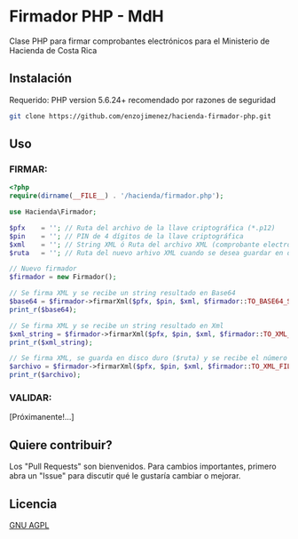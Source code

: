 # Firmador PHP - MdH

Clase PHP para firmar comprobantes electrónicos para el Ministerio de Hacienda de Costa Rica

## Instalación

Requerido: PHP version 5.6.24+ recomendado por razones de seguridad

```bash
git clone https://github.com/enzojimenez/hacienda-firmador-php.git
```

## Uso

### FIRMAR:

```php
<?php
require(dirname(__FILE__) . '/hacienda/firmador.php');

use Hacienda\Firmador;

$pfx    = ''; // Ruta del archivo de la llave criptográfica (*.p12)
$pin    = ''; // PIN de 4 dígitos de la llave criptográfica
$xml    = ''; // String XML ó Ruta del archivo XML (comprobante electrónico)
$ruta   = ''; // Ruta del nuevo arhivo XML cuando se desea guardar en disco

// Nuevo firmador
$firmador = new Firmador();

// Se firma XML y se recibe un string resultado en Base64
$base64 = $firmador->firmarXml($pfx, $pin, $xml, $firmador::TO_BASE64_STRING);
print_r($base64);

// Se firma XML y se recibe un string resultado en Xml
$xml_string = $firmador->firmarXml($pfx, $pin, $xml, $firmador::TO_XML_STRING);
print_r($xml_string);

// Se firma XML, se guarda en disco duro ($ruta) y se recibe el número de bytes del archivo guardado. En caso de error se recibe FALSE
$archivo = $firmador->firmarXml($pfx, $pin, $xml, $firmador::TO_XML_FILE, $ruta);
print_r($archivo);
```

### VALIDAR:

[Próximanente!...]

## Quiere contribuir?
Los "Pull Requests" son bienvenidos.
Para cambios importantes, primero abra un "Issue" para discutir qué le gustaría cambiar o mejorar.

## Licencia
[GNU AGPL](http://www.gnu.org/licenses/)
